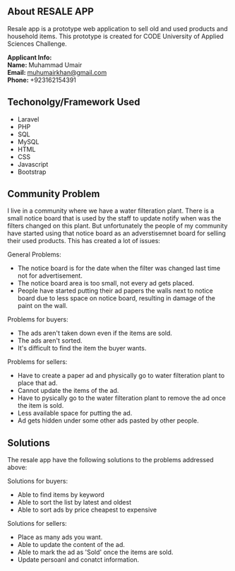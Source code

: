## About RESALE APP

Resale app is a prototype web application to sell old and used products and household items. This prototype is created for CODE University of Applied Sciences Challenge. 

<b>Applicant Info:</b> <br >
<b>Name: </b> Muhammad Umair <br >
<b>Email: </b> muhumairkhan@gmail.com <br >
<b>Phone: </b> +923162154391 

## Techonolgy/Framework Used

- Laravel
- PHP
- SQL
- MySQL
- HTML
- CSS
- Javascript
- Bootstrap

## Community Problem

I live in a community where we have a water filteration plant. There is a small notice board that is used by the staff 
to update notify when was the filters changed on this plant. But unfortunately the people of my community have
started using that notice board as an adverstisemnet board for selling their used products. This has created a lot of issues:

General Problems:
- The notice board is for the date when the filter was changed last time not for advertisement.
- The notice board area is too small, not every ad gets placed.
- People have started putting their ad papers the walls next to notice board due to less space on notice board, resulting in damage of the paint on the wall.

Problems for buyers:
- The ads aren't taken down even if the items are sold.
- The ads aren't sorted. 
- It's difficult to find the item the buyer wants.

Problems for sellers:
- Have to create a paper ad and physically go to water filteration plant to place that ad.
- Cannot update the items of the ad.
- Have to pysically go to the water filteration plant to remove the ad once the item is sold.
- Less available space for putting the ad.
- Ad gets hidden under some other ads pasted by other people.

## Solutions

The resale app have the following solutions to the problems addressed above:


Solutions for buyers:

- Able to find items by keyword
- Able to sort the list by latest and oldest
- Able to sort ads by price cheapest to expensive

Solutions for sellers:

- Place as many ads you want.
- Able to update the content of the ad.
- Able to mark the ad as 'Sold' once the items are sold.
- Update persoanl and conatct information.
